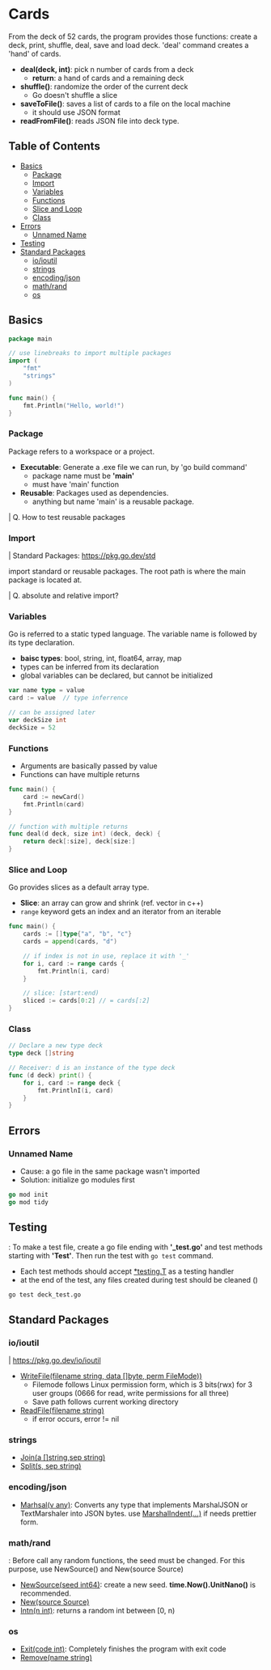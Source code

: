 # Cards
From the deck of 52 cards, the program provides those functions: create a deck, print, shuffle, deal, save and load deck. 'deal' command creates a 'hand' of cards.
- **deal(deck, int)**: pick n number of cards from a deck
  - **return**: a hand of cards and a remaining deck
- **shuffle()**: randomize the order of the current deck
  - Go doesn't shuffle a slice
- **saveToFile()**: saves a list of cards to a file on the local machine
  - it should use JSON format
- **readFromFile()**: reads JSON file into deck type.

## Table of Contents
- [Basics](#basics)
  - [Package](#package)
  - [Import](#import)
  - [Variables](#variables)
  - [Functions](#functions)
  - [Slice and Loop](#slice-and-loop)
  - [Class](#class)
- [Errors](#errors)
  - [Unnamed Name](#unnamed-name)
- [Testing](#testing)
- [Standard Packages](#standard-packages)
  - [io/ioutil](#ioioutil)
  - [strings](#strings)
  - [encoding/json](#encodingjson)
  - [math/rand](#mathrand)
  - [os](#os)

## Basics
```go
package main

// use linebreaks to import multiple packages
import (
    "fmt"
    "strings"
)

func main() {
    fmt.Println("Hello, world!")
}
```
### Package
 Package refers to a workspace or a project. 
* **Executable**: Generate a .exe file we can run, by 'go build command'
    * package name must be **'main'**
    * must have 'main' function
* **Reusable**: Packages used as dependencies.
    * anything but name 'main' is a reusable package.
  
| Q. How to test reusable packages

### Import
| Standard Packages: https://pkg.go.dev/std

import standard or reusable packages. The root path is where the main package is located at.

| Q. absolute and relative import?

### Variables
Go is referred to a static typed language. The variable name is followed by its type declaration.  
  * **baisc types**: bool, string, int, float64, array, map
  * types can be inferred from its declaration
  * global variables can be declared, but cannot be initialized
  
```go
var name type = value
card := value  // type inferrence

// can be assigned later
var deckSize int
deckSize = 52
```

### Functions
- Arguments are basically passed by value
- Functions can have multiple returns
```go
func main() {
    card := newCard()
    fmt.Println(card)
}

// function with multiple returns
func deal(d deck, size int) (deck, deck) {
    return deck[:size], deck[size:]
}
```

### Slice and Loop
Go provides slices as a default array type.
* **Slice**: an array can grow and shrink (ref. vector in c++)
* ```range``` keyword gets an index and an iterator from an iterable
```go
func main() {
    cards := []type{"a", "b", "c"}
    cards = append(cards, "d")

    // if index is not in use, replace it with '_'
    for i, card := range cards {
        fmt.Println(i, card)
    }

    // slice: [start:end)
    sliced := cards[0:2] // = cards[:2]
}
```

### Class
```go
// Declare a new type deck
type deck []string

// Receiver: d is an instance of the type deck
func (d deck) print() {
    for i, card := range deck {
        fmt.PrintlnI(i, card)
    }
}
```


## Errors
### Unnamed Name
* Cause: a go file in the same package wasn't imported
* Solution: initialize go modules first
```go
go mod init
go mod tidy
```

## Testing
: To make a test file, create a go file ending with **'_test.go'** and test methods starting with **'Test'**. Then run the test with ```go test``` command.
  - Each test methods should accept [*testing.T](https://pkg.go.dev/testing#T) as a testing handler
  - at the end of the test, any files created during test should be cleaned ()
```bash
go test deck_test.go
```



## Standard Packages
### io/ioutil
| https://pkg.go.dev/io/ioutil
- [WriteFile(filename string, data []byte, perm FileMode))](https://pkg.go.dev/io/ioutil#WriteFile)
  - Filemode follows Linux permission form, which is 3 bits(rwx) for 3 user groups (0666 for read, write permissions for all three)
  - Save path follows current working directory
- [ReadFile(filename string)](https://pkg.go.dev/io/ioutil#ReadFile)
  - if error occurs, error != nil

### strings
- [Join(a []string,sep string)](https://pkg.go.dev/strings#Join)
- [Split(s, sep string)](https://pkg.go.dev/strings#Split)

### encoding/json
- [Marhsal(v any)](https://pkg.go.dev/encoding/json#Marshal): Converts any type that implements MarshalJSON or TextMarshaler into JSON bytes. use [MarshalIndent(...)](https://pkg.go.dev/encoding/json#MarshalIndent) if needs prettier form.

### math/rand
: Before call any random functions, the seed must be changed. For this purpose, use NewSource() and New(source Source)
- [NewSource(seed int64)](https://pkg.go.dev/math/rand#NewSource): create a new seed. **time.Now().UnitNano()** is recommended.
- [New(source Source)](https://pkg.go.dev/math/rand#New)
- [Intn(n int)](https://pkg.go.dev/math/rand#Intn): returns a random int between [0, n)

### os
- [Exit(code int)](https://pkg.go.dev/os#Exit): Completely finishes the program with exit code
- [Remove(name string)](https://pkg.go.dev/os#Remove)